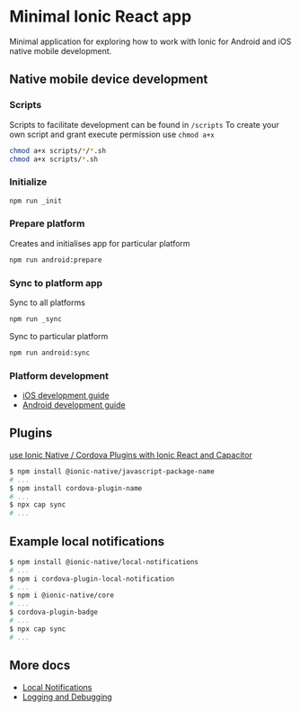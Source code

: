 # Minimal Ionic React app

Minimal application for exploring how to work with Ionic for Android and iOS native mobile development.

## Native mobile device development

### Scripts

Scripts to facilitate development can be found in `/scripts`
To create your own script and grant execute permission use `chmod a+x`

```sh
chmod a+x scripts/*/*.sh
chmod a+x scripts/*.sh
```

### Initialize

```sh
npm run _init
```

### Prepare platform

Creates and initialises app for particular platform

```sh
npm run android:prepare
```

### Sync to platform app

Sync to all platforms

```sh
npm run _sync
```

Sync to particular platform

```sh
npm run android:sync
```

### Platform development

- [iOS development guide](./docs/ios/iOS.md)
- [Android development guide](./docs/android/Android.md)

## Plugins

[use Ionic Native / Cordova Plugins with Ionic React and Capacitor](https://stackoverflow.com/questions/57787916/what-is-the-right-way-to-use-ionic-native-cordova-plugins-with-ionic-react)

```sh
$ npm install @ionic-native/javascript-package-name
# ...
$ npm install cordova-plugin-name
# ...
$ npx cap sync
# ...
```

## Example local notifications

```sh
$ npm install @ionic-native/local-notifications
# ...
$ npm i cordova-plugin-local-notification
# ...
$ npm i @ionic-native/core
# ...
$ cordova-plugin-badge
# ...
$ npx cap sync
# ...
```

## More docs

- [Local Notifications](./docs/Local-Notifications.md)
- [Logging and Debugging](./docs/Logging-Debugging.md)
